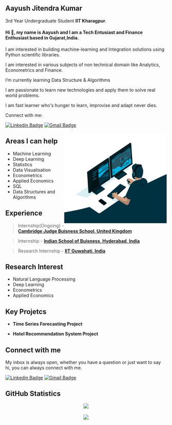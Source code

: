 ## Aayush Jitendra Kumar

[1.1]: https://github.com/kritikseth/kritikseth/blob/master/assets/icons/linkedin_c.png (linkedin)
[2.1]: https://github.com/kritikseth/kritikseth/blob/master/assets/icons/email.png (mail)


[1]: https://www.linkedin.com/in/aayush-kumar-515b67201/
[2]: mailto:jitendra.kumar.epf@gmail.com

3rd Year Undergraduate Student **IIT Kharagpur**.

#### Hi 👋, my name is **Aayush** and I am a **Tech Entusiast** and **Finance Enthusiast** based in Gujarat,India. 

I am interested in building machine-learning and Integration solutions using Python scientific libraries.

I am interested in various subjects of non technical domain like Analytics, Econometrics and Finance.

I’m currently learning Data Structure & Algorithms

I am passionate to learn new technologies and apply them to solve real world problems. 

I am fast learner who's hunger to learn, improvise and adapt never dies.



Connect with me:

[![Linkedin Badge](https://img.shields.io/badge/-LinkedIn-blue?style=flat-square&logo=Linkedin&logoColor=white&link=https://www.linkedin.com/in/aayush-kumar-515b67201/)](https://www.linkedin.com/in/arpan-das-534753125/)
[![Gmail Badge](https://img.shields.io/badge/-Gmail-c14438?style=flat-square&logo=Gmail&logoColor=white&link=mailto:jitendra.kumar.epf@gmail.com@gmail.com)](mailto:jitendra.kumar.epf@gmail.com)

 

<!-- ---- -->

 <img align="right" alt="GIF" src="https://raw.githubusercontent.com/kritikseth/kritikseth/master/assets/images/codegif.gif" width="320" height="284" />

## Areas I can help

* Machine Learning
* Deep Learning
* Statistics
* Data Visualisation
* Econometrics
* Applied Economics
* SQL
* Data Structures and Algorithms


## Experience

> Internship(Ongoing) - [**Cambridge Judge Buisness School, United Kingdom**](https://www.jbs.cam.ac.uk/)

> Internship - [**Indian School of Buisness, Hyderabad, India**](https://www.isb.edu/en.html)

> Research Internship - [**IIT Guwahati, India**](https://www.iitg.ac.in/)

## Research Interest

* Natural Language Processing
* Deep Learning
* Econometrics
* Applied Economics


## Key Projetcs

- **Time Series Forecasting Project**

- **Hotel Recommendation System Project**



## Connect with me

My inbox is always open, whether you have a question or just want to say hi, you can always connect with me.

[![Linkedin Badge](https://img.shields.io/badge/-LinkedIn-blue?style=flat-square&logo=Linkedin&logoColor=white&link=https://www.linkedin.com/in/aayush-kumar-515b67201/)](https://www.linkedin.com/in/arpan-das-534753125/)
[![Gmail Badge](https://img.shields.io/badge/-Gmail-c14438?style=flat-square&logo=Gmail&logoColor=white&link=mailto:jitendra.kumar.epf@gmail.com)](mailto:jitendra.kumar.epf@gmail.com)
 

<!-- section - social media icons -->

## GitHub Statistics

<p align = "center">
  <img src = "https://github-readme-stats.vercel.app/api?username=aayushJkumar&hide=prs&show_icons=true&count_private=true&title_color=fff&icon_color=79ff97&bg_color=151515&theme=tokyonight&line_height=40">
</p>


<p align='center'>
  <img align='center' src="https://visitor-badge.glitch.me/badge?page_id=aayushJkumar.visitor-badge">
<p/>
